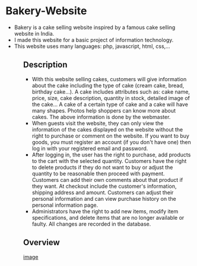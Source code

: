 # Bakery-Website

<ul>
    <li> Bakery is a cake selling website inspired by a famous cake selling website in India.</li>
    <li> I made this website for a basic project of information technology.</li>
    <li> This website uses many languages: php, javascript, html, css,...</li>
<ul>

## Description

- With this website selling cakes, customers will give information about the cake including the type of cake (cream cake, bread, birthday cake...). A cake includes attributes such as: cake name, price, size, cake description, quantity in stock, detailed image of the cake... A cake of a certain type of cake and a cake will have many shapes. Photos help shoppers can know more about cakes. The above information is done by the webmaster.
- When guests visit the website, they can only view the information of the cakes displayed on the website without the right to purchase or comment on the website. If you want to buy goods, you must register an account (if you don't have one) then log in with your registered email and password.
- After logging in, the user has the right to purchase, add products to the cart with the selected quantity. Customers have the right to delete products if they do not want to buy or adjust the quantity to be reasonable then proceed with payment. Customers can add their own comments about that product if they want. At checkout include the customer's information, shipping address and amount. Customers can adjust their personal information and can view purchase history on the personal information page.
- Administrators have the right to add new items, modify item specifications, and delete items that are no longer available or faulty. All changes are recorded in the database.

## Overview

[image](https://github.com/lamnhuthuy/Bakery-Website/blob/main/public/img/banner/banner.png)
